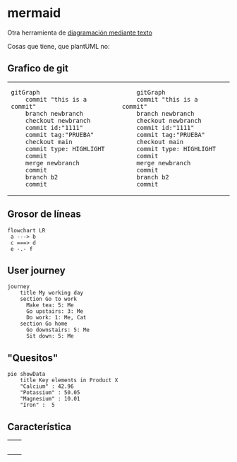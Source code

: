 # mermaid

Otra herramienta de [diagramación mediante texto](https://mermaid.js.org/)

Cosas que tiene, que plantUML no:

## Grafico de git

<div align=center>

<table><tr><td>
  
```
gitGraph
    commit "this is a commit"
    branch newbranch
    checkout newbranch
    commit id:"1111"
    commit tag:"PRUEBA"
    checkout main
    commit type: HIGHLIGHT
    commit
    merge newbranch
    commit
    branch b2
    commit
 ```
</td><td>
  
```mermaid
    gitGraph
    commit "this is a commit"
    branch newbranch
    checkout newbranch
    commit id:"1111"
    commit tag:"PRUEBA"
    checkout main
    commit type: HIGHLIGHT
    commit
    merge newbranch
    commit
    branch b2
    commit
```
</td></tr></table>
</div>
  


## Grosor de líneas

```mermaid
flowchart LR
 a ---> b
 c ===> d
 e -.- f

```

## User journey

```mermaid
journey
    title My working day
    section Go to work
      Make tea: 5: Me
      Go upstairs: 3: Me
      Do work: 1: Me, Cat
    section Go home
      Go downstairs: 5: Me
      Sit down: 5: Me
```

## "Quesitos"

```mermaid
pie showData
    title Key elements in Product X
    "Calcium" : 42.96
    "Potassium" : 50.05
    "Magnesium" : 10.01
    "Iron" :  5
```


## Característica

<div align=center>

<table><tr><td>

```mermaid
```
</td><td>
  
```
```
</td></tr></table>
</div>
